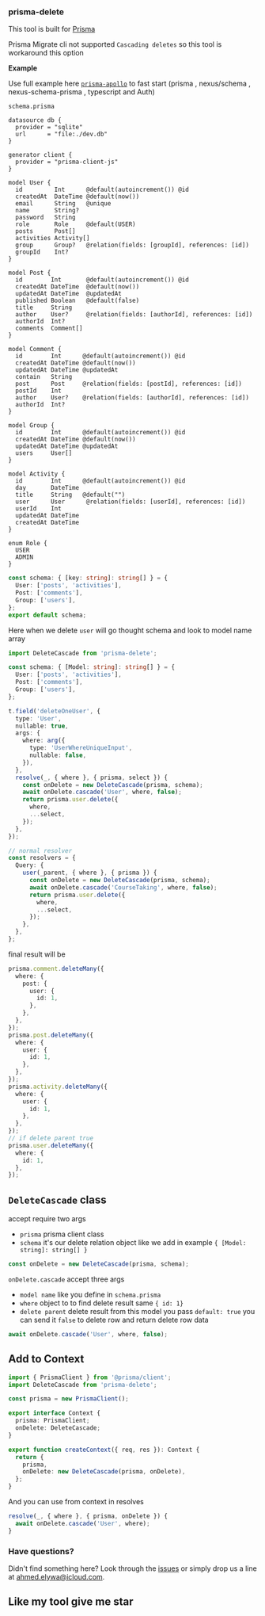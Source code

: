 ### prisma-delete

This tool is built for [Prisma](https://prisma.io)

Prisma Migrate cli not supported `Cascading deletes` so this tool is workaround this option

**Example**

Use full example here [`prisma-apollo`](https://github.com/AhmedElywa/prisma-apollo) to fast start (prisma , nexus/schema , nexus-schema-prisma , typescript and Auth)

`schema.prisma`

```prisma
datasource db {
  provider = "sqlite"
  url      = "file:./dev.db"
}

generator client {
  provider = "prisma-client-js"
}

model User {
  id         Int      @default(autoincrement()) @id
  createdAt  DateTime @default(now())
  email      String   @unique
  name       String?
  password   String
  role       Role     @default(USER)
  posts      Post[]
  activities Activity[]
  group      Group?   @relation(fields: [groupId], references: [id])
  groupId    Int?
}

model Post {
  id        Int       @default(autoincrement()) @id
  createdAt DateTime  @default(now())
  updatedAt DateTime  @updatedAt
  published Boolean   @default(false)
  title     String
  author    User?     @relation(fields: [authorId], references: [id])
  authorId  Int?
  comments  Comment[]
}

model Comment {
  id        Int      @default(autoincrement()) @id
  createdAt DateTime @default(now())
  updatedAt DateTime @updatedAt
  contain   String
  post      Post     @relation(fields: [postId], references: [id])
  postId    Int
  author    User?    @relation(fields: [authorId], references: [id])
  authorId  Int?
}

model Group {
  id        Int      @default(autoincrement()) @id
  createdAt DateTime @default(now())
  updatedAt DateTime @updatedAt
  users     User[]
}

model Activity {
  id        Int      @default(autoincrement()) @id
  day       DateTime
  title     String   @default("")
  user      User      @relation(fields: [userId], references: [id])
  userId    Int
  updatedAt DateTime
  createdAt DateTime
}

enum Role {
  USER
  ADMIN
}
```

```ts
const schema: { [key: string]: string[] } = {
  User: ['posts', 'activities'],
  Post: ['comments'],
  Group: ['users'],
};
export default schema;
```

Here when we delete `user` will go thought schema and look to model name array

```ts
import DeleteCascade from 'prisma-delete';

const schema: { [Model: string]: string[] } = {
  User: ['posts', 'activities'],
  Post: ['comments'],
  Group: ['users'],
};

t.field('deleteOneUser', {
  type: 'User',
  nullable: true,
  args: {
    where: arg({
      type: 'UserWhereUniqueInput',
      nullable: false,
    }),
  },
  resolve(_, { where }, { prisma, select }) {
    const onDelete = new DeleteCascade(prisma, schema);
    await onDelete.cascade('User', where, false);
    return prisma.user.delete({
      where,
      ...select,
    });
  },
});

// normal resolver
const resolvers = {
  Query: {
    user(_parent, { where }, { prisma }) {
      const onDelete = new DeleteCascade(prisma, schema);
      await onDelete.cascade('CourseTaking', where, false);
      return prisma.user.delete({
        where,
        ...select,
      });
    },
  },
};
```

final result will be

```ts
prisma.comment.deleteMany({
  where: {
    post: {
      user: {
        id: 1,
      },
    },
  },
});
prisma.post.deleteMany({
  where: {
    user: {
      id: 1,
    },
  },
});
prisma.activity.deleteMany({
  where: {
    user: {
      id: 1,
    },
  },
});
// if delete parent true
prisma.user.deleteMany({
  where: {
    id: 1,
  },
});
```

## `DeleteCascade` class

accept require two args

- `prisma` prisma client class
- `schema` it's our delete relation object like we add in example `{ [Model: string]: string[] }`

```ts
const onDelete = new DeleteCascade(prisma, schema);
```

`onDelete.cascade` accept three args

- `model name` like you define in `schema.prisma`
- `where` object to to find delete result same `{ id: 1}`
- `delete parent` delete result from this model you pass `default: true` you can send it `false` to delete row and return delete row data

```ts
await onDelete.cascade('User', where, false);
```

## Add to Context

```ts
import { PrismaClient } from '@prisma/client';
import DeleteCascade from 'prisma-delete';

const prisma = new PrismaClient();

export interface Context {
  prisma: PrismaClient;
  onDelete: DeleteCascade;
}

export function createContext({ req, res }): Context {
  return {
    prisma,
    onDelete: new DeleteCascade(prisma, onDelete),
  };
}
```

And you can use from context in resolves

```ts
resolve(_, { where }, { prisma, onDelete }) {
  await onDelete.cascade('User', where);
}
```

### Have questions?

Didn't find something here? Look through the [issues](https://github.com/AhmedElywa/nexus-schema-prisma/issues) or simply drop us a line at <ahmed.elywa@icloud.com>.

## Like my tool give me star

